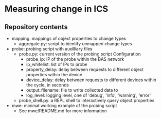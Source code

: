 # Measuring change in ICS

## Repository contents
* mapping: mappings of object properties to change types
  * aggregate.py: script to identify unmapped change types
* probe: probing script with auxilliary files
  * probe.py: current version of the probing script
     Configuration  
    * probe_ip: IP of the probe within the BAS network
    * ip_whitelist: list of IPs to probe
    * property_delay: delay between requests to different object properties within the device
    * device_delay: delay between requests to different devices within the cycle, in seconds
    * output_filename: file to write collected data to
    * log_level: logging level, one of 'debug', 'info', 'warning', 'error'
  * probe_shell.py: a REPL shell to interactively query object properties
* mwe: minimal working example of the probing script
  * See mwe/README.md for more information